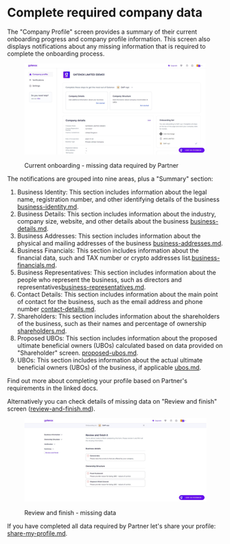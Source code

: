 # Complete required company data

The "Company Profile" screen provides a summary of their current onboarding progress and company profile information. This screen also displays notifications about any missing information that is required to complete the onboarding process.

<figure><img src="../../.gitbook/assets/ShareProfileMissingData.png" alt="Current onboarding - missing data required by Partner"><figcaption><p>Current onboarding - missing data required by Partner</p></figcaption></figure>

The notifications are grouped into nine areas, plus a "Summary" section:

1. Business Identity: This section includes information about the legal name, registration number, and other identifying details of the business [business-identity.md](../create-and-complete-company-profile/manage-company-details/business-identity.md "mention").
2. Business Details: This section includes information about the industry, company size, website, and other details about the business [business-details.md](../create-and-complete-company-profile/manage-company-details/business-details.md "mention").
3. Business Addresses: This section includes information about the physical and mailing addresses of the business [business-addresses.md](../create-and-complete-company-profile/manage-company-details/business-addresses.md "mention").
4. Business Financials: This section includes information about the financial data, such and TAX number or crypto addresses list.[business-financials.md](../create-and-complete-company-profile/manage-company-details/business-financials.md "mention").
5. Business Representatives: This section includes information about the people who represent the business, such as directors and representatives[business-representatives.md](../create-and-complete-company-profile/manage-company-details/business-representatives.md "mention").
6. Contact Details: This section includes information about the main point of contact for the business, such as the email address and phone number [contact-details.md](../create-and-complete-company-profile/manage-company-details/contact-details.md "mention").
7. Shareholders: This section includes information about the shareholders of the business, such as their names and percentage of ownership [shareholders.md](../create-and-complete-company-profile/create-modify-ownership-structure/shareholders.md "mention").
8. Proposed UBOs: This section includes information about the proposed ultimate beneficial owners (UBOs) calculated based on data provided on "Shareholder" screen. [proposed-ubos.md](../create-and-complete-company-profile/create-modify-ownership-structure/proposed-ubos.md "mention").
9. UBOs: This section includes information about the actual ultimate beneficial owners (UBOs) of the business, if applicable [ubos.md](../create-and-complete-company-profile/create-modify-ownership-structure/ubos.md "mention").

Find out more about completing your profile based on Partner's requirements in the linked docs.

Alternatively you can check details of missing data on "Review and finish" screen ([review-and-finish.md](../create-and-complete-company-profile/summary/review-and-finish.md "mention")).

<figure><img src="../../.gitbook/assets/ReviewAndFinishNOKNW.png" alt="Review and finish - missing data"><figcaption><p>Review and finish - missing data</p></figcaption></figure>

If you have completed all data required by Partner let's share your profile: [share-my-profile.md](share-my-profile.md "mention").
